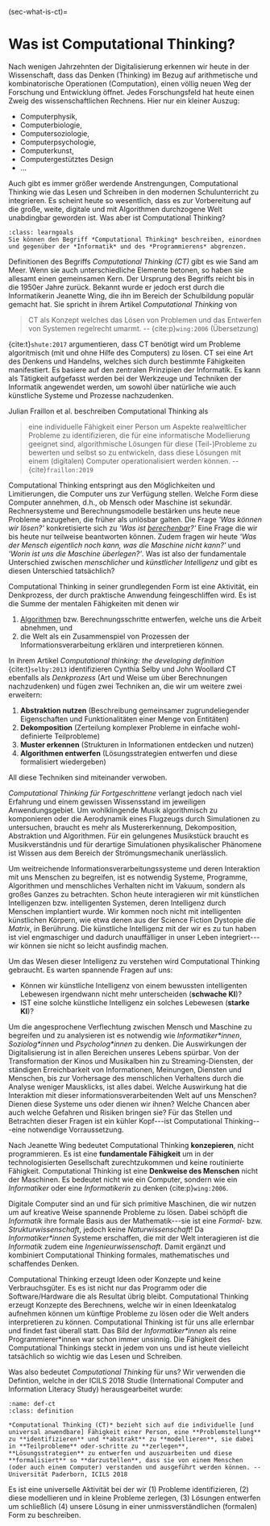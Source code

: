 (sec-what-is-ct)=
# Was ist Computational Thinking?

Nach wenigen Jahrzehnten der Digitalisierung erkennen wir heute in der Wissenschaft, dass das Denken (Thinking) im Bezug auf arithmetische und kombinatorische Operationen (Computation), einen völlig neuen Weg der Forschung und Entwicklung öffnet.
Jedes Forschungsfeld hat heute einen Zweig des wissenschaftlichen Rechnens. 
Hier nur ein kleiner Auszug:

+ Computerphysik, 
+ Computerbiologie, 
+ Computersoziologie, 
+ Computerpsychologie, 
+ Computerkunst,
+ Computergestütztes Design
+ ...
  
Auch gibt es immer größer werdende Anstrengungen, Computational Thinking wie das Lesen und Schreiben in den modernen Schulunterricht zu integrieren.
Es scheint heute so wesentlich, dass es zur Vorbereitung auf die große, weite, digitale und mit Algorithmen durchzogene Welt unabdingbar geworden ist. 
Was aber ist Computational Thinking?

```{admonition} Lernziel
:class: learngoals
Sie können den Begriff *Computational Thinking* beschreiben, einordnen und gegenüber der *Informatik* und des *Programmierens* abgrenzen.
```

Definitionen des Begriffs *Computational Thinking (CT)* gibt es wie Sand am Meer.
Wenn sie auch unterschiedliche Elemente betonen, so haben sie allesamt einen gemeinsamen Kern.
Der Ursprung des Begriffs reicht bis in die 1950er Jahre zurück.
Bekannt wurde er jedoch erst durch die Informatikerin Jeanette Wing, die ihn im Bereich der Schulbildung populär gemacht hat.
Sie spricht in ihrem Artikel *Computational Thinking* von 

>CT als Konzept welches das Lösen von Problemen und das Entwerfen von Systemen regelrecht umarmt. -- {cite:p}`wing:2006` (Übersetzung)

{cite:t}`shute:2017` argumentieren, dass CT benötigt wird um Probleme algoritmisch (mit und ohne Hilfe des Computers) zu lösen.
CT sei eine Art des Denkens und Handelns, welches sich durch bestimmte Fähigkeiten manifestiert.
Es basiere auf den zentralen Prinzipien der Informatik.
Es kann als Tätigkeit aufgefasst werden bei der Werkzeuge und Techniken der Informatik angewendet werden, um sowohl über natürliche wie auch künstliche Systeme und Prozesse nachzudenken.

Julian Fraillon et al. beschreiben Computational Thinking als

>eine individuelle Fähigkeit einer Person um Aspekte realweltlicher Probleme zu identifizieren, die für eine informatische Modellierung geeignet sind, algorithmische Lösungen für diese (Teil-)Probleme zu bewerten und selbst so zu entwickeln, dass diese Lösungen mit einem (digitalen) Computer operationalisiert werden können. -- {cite}`fraillon:2019` 

Computational Thinking entspringt aus den Möglichkeiten und Limitierungen, die Computer uns zur Verfügung stellen.
Welche Form diese Computer annehmen, d.h., ob Mensch oder Maschine ist sekundär.
Rechnersysteme und Berechnungsmodelle bestärken uns heute neue Probleme anzugehen, die früher als unlösbar galten.
Die Frage *'Was können wir lösen?'* konkretisierte sich zu *'Was ist [berechenbar](def-computable)?'*
Eine Frage die wir bis heute nur teilweise beantworten können.
Zudem fragen wir heute *'Was der Mensch eigentlich noch kann, was die Maschine nicht kann?'* und *'Worin ist uns die Maschine überlegen?'*.
Was ist also der fundamentale Unterschied zwischen *menschlicher* und *künstlicher Intelligenz* und gibt es diesen Unterschied tatsächlich?

Computational Thinking in seiner grundlegenden Form ist eine Aktivität, ein Denkprozess, der durch praktische Anwendung feingeschliffen wird.
Es ist die Summe der mentalen Fähigkeiten mit denen wir

1. [Algorithmen](def-algorithm) bzw. Berechnungsschritte entwerfen, welche uns die Arbeit abnehmen, und 
2. die Welt als ein Zusammenspiel von Prozessen der Informationsverarbeitung erklären und interpretieren können.

In ihrem Artikel *Computational thinking: the developing definition* {cite:t}`selby:2013` identifizieren Cynthia Selby und John Woollard CT ebenfalls als *Denkprozess* (Art und Weise um über Berechnungen nachzudenken) und fügen zwei Techniken an, die wir um weitere zwei erweitern:

1. **Abstraktion nutzen** (Beschreibung gemeinsamer zugrundeliegender Eigenschaften und Funktionalitäten einer Menge von Entitäten)
2. **Dekomposition** (Zerteilung komplexer Probleme in einfache wohl-definierte Teilprobleme)
3. **Muster erkennen** (Strukturen in Informationen entdecken und nutzen)
4. **Algorithmen entwerfen** (Lösungsstrategien entwerfen und diese formalisiert wiedergeben)

All diese Techniken sind miteinander verwoben.

*Computational Thinking für Fortgeschrittene* verlangt jedoch nach viel Erfahrung und einem gewissen Wissensstand im jeweiligen Anwendungsgebiet.
Um wohlklingende Musik algorithmisch zu komponieren oder die Aerodynamik eines Flugzeugs durch Simulationen zu untersuchen, braucht es mehr als Mustererkennung, Dekomposition, Abstraktion und Algorithmen.
Für ein gelungenes Musikstück braucht es Musikverständnis und für derartige Simulationen physikalischer Phänomene ist Wissen aus dem Bereich der Strömungsmechanik unerlässlich.

Um weitreichende Informationsverarbeitungssysteme und deren Interaktion mit uns Menschen zu begreifen, ist es notwendig Systeme, Programme, Algorithmen und menschliches Verhalten nicht im Vakuum, sondern als großes Ganzes zu betrachten.
Schon heute interagieren wir mit künstlichen Intelligenzen bzw. intelligenten Systemen, deren Intelligenz durch Menschen implantiert wurde.
Wir kommen noch nicht mit intelligenten künstlichen Körpern, wie etwa denen aus der Science Fiction Dystopie *die Matrix*, in Berührung.
Die künstliche Intelligenz mit der wir es zu tun haben ist viel engmaschiger und dadurch unauffälliger in unser Leben integriert---wir können sie nicht so leicht ausfindig machen.

Um das Wesen dieser Intelligenz zu verstehen wird Computational Thinking gebraucht.
Es warten spannende Fragen auf uns:

+ Können wir künstliche Intelligenz von einem bewussten intelligenten Lebewesen irgendwann nicht mehr unterscheiden (**schwache KI**)?
+ IST eine solche künstliche Intelligenz ein solches Lebewesen (**starke KI**)?

Um die angesprochene Verflechtung zwischen Mensch und Maschine zu begreifen und zu analysieren ist es notwendig wie *Informatiker\*innen*, *Soziolog\*innen* und *Psycholog\*innen* zu denken.
Die Auswirkungen der Digitalisierung ist in allen Bereichen unseres Lebens spürbar.
Von der Transformation der Kinos und Musikalben hin zu Streaming-Diensten, der ständigen Erreichbarkeit von Informationen, Meinungen, Diensten und Menschen, bis zur Vorhersage des menschlichen Verhaltens durch die Analyse weniger Mausklicks, ist alles dabei.
Welche Auswirkung hat die Interaktion mit dieser informationsverarbeitenden Welt auf uns Menschen?
Dienen diese Systeme uns oder dienen wir ihnen?
Welche Chancen aber auch welche Gefahren und Risiken bringen sie?
Für das Stellen und Betrachten dieser Fragen ist ein kühler Kopf---ist Computational Thinking---eine notwendige Vorraussetzung.

Nach Jeanette Wing bedeutet Computational Thinking **konzepieren**, nicht programmieren.
Es ist eine **fundamentale Fähigkeit** um in der technologisierten Gesellschaft zurechtzukommen und keine routinierte Fähigkeit.
Computational Thinking ist eine **Denkweise des Menschen** nicht der Maschinen.
Es bedeutet nicht wie ein Computer, sondern wie ein *Informatiker* oder eine *Informatikerin* zu denken {cite:p}`wing:2006`.

Digitale Computer sind an und für sich primitive Maschinen, die wir nutzen um auf kreative Weise spannende Probleme zu lösen.
Dabei schöpft die *Informatik* ihre formale Basis aus der Mathematik---sie ist eine *Formal*- bzw. *Strukturwissenschaft*, jedoch keine *Naturwissenschaft*!
Da *Informatiker\*innen* Systeme erschaffen, die mit der Welt interagieren ist die *Informatik* zudem eine *Ingenieurwissenschaft*.
Damit ergänzt und kombiniert Computational Thinking formales, mathematisches und schaffendes Denken. 

Computational Thinking erzeugt Ideen oder Konzepte und keine Verbrauchsgüter.
Es es ist nicht nur das Programm oder die Software/Hardware die als Resultat übrig bleibt.
Computational Thinking erzeugt Konzepte des Berechnens, welche wir in einen Ideenkatalog aufnehmen können um künftige Probleme zu lösen oder die Welt anders interpretieren zu können.
Computational Thinking ist für uns alle erlernbar und findet fast überall statt.
Das Bild der *Informatiker\*innen* als reine Programmierer\*innen war schon immer unsinnig.
Die Fähigkeit des Computational Thinkings steckt in jedem von uns und ist heute vielleicht tatsächlich so wichtig wie das Lesen und Schreiben.

Was also bedeutet *Computational Thinking* für uns?
Wir verwenden die Defintion, welche in der ICILS 2018 Studie (International Computer and Information Literacy Study) herausgearbeitet wurde:

```{admonition} Computational Thinking
:name: def-ct
:class: definition

*Computational Thinking (CT)* bezieht sich auf die individuelle [und universal anwendbare] Fähigkeit einer Person, eine **Problemstellung** zu **identifizieren** und **abstrakt** zu **modellieren**, sie dabei in **Teilprobleme** oder-schritte zu **zerlegen**, **Lösungsstrategien** zu entwerfen und auszuarbeiten und diese **formalisiert** so **darzustellen**, dass sie von einem Menschen (oder auch einem Computer) verstanden und ausgeführt werden können. -- Universität Paderborn, ICILS 2018
```

Es ist eine universelle Aktivität bei der wir (1) Probleme identifizieren, (2) diese modellieren und in kleine Probleme zerlegen, (3) Lösungen entwerfen um schließlich (4) unsere Lösung in einer unmissverständlichen (formalen) Form zu beschreiben.